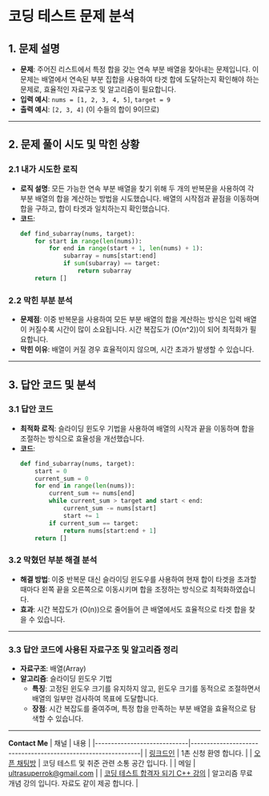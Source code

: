 
# 코딩 테스트 문제 분석

## 1. 문제 설명
- **문제**: 주어진 리스트에서 특정 합을 갖는 연속 부분 배열을 찾아내는 문제입니다. 이 문제는 배열에서 연속된 부분 집합을 사용하여 타겟 합에 도달하는지 확인해야 하는 문제로, 효율적인 자료구조 및 알고리즘이 필요합니다.
- **입력 예시**: `nums = [1, 2, 3, 4, 5]`, `target = 9`
- **출력 예시**: `[2, 3, 4]` (이 수들의 합이 9이므로)

---

## 2. 문제 풀이 시도 및 막힌 상황

### 2.1 내가 시도한 로직
- **로직 설명**: 모든 가능한 연속 부분 배열을 찾기 위해 두 개의 반복문을 사용하여 각 부분 배열의 합을 계산하는 방법을 시도했습니다. 배열의 시작점과 끝점을 이동하며 합을 구하고, 합이 타겟과 일치하는지 확인했습니다.
- **코드**:
  ```python
  def find_subarray(nums, target):
      for start in range(len(nums)):
          for end in range(start + 1, len(nums) + 1):
              subarray = nums[start:end]
              if sum(subarray) == target:
                  return subarray
      return []
  ```

### 2.2 막힌 부분 분석
- **문제점**: 이중 반복문을 사용하여 모든 부분 배열의 합을 계산하는 방식은 입력 배열이 커질수록 시간이 많이 소요됩니다. 시간 복잡도가 \(O(n^2)\)이 되어 최적화가 필요합니다.
- **막힌 이유**: 배열이 커질 경우 효율적이지 않으며, 시간 초과가 발생할 수 있습니다.

---

## 3. 답안 코드 및 분석

### 3.1 답안 코드
- **최적화 로직**: 슬라이딩 윈도우 기법을 사용하여 배열의 시작과 끝을 이동하며 합을 조절하는 방식으로 효율성을 개선했습니다.
- **코드**:
  ```python
  def find_subarray(nums, target):
      start = 0
      current_sum = 0
      for end in range(len(nums)):
          current_sum += nums[end]
          while current_sum > target and start < end:
              current_sum -= nums[start]
              start += 1
          if current_sum == target:
              return nums[start:end + 1]
      return []
  ```

### 3.2 막혔던 부분 해결 분석
- **해결 방법**: 이중 반복문 대신 슬라이딩 윈도우를 사용하여 현재 합이 타겟을 초과할 때마다 왼쪽 끝을 오른쪽으로 이동시키며 합을 조정하는 방식으로 최적화하였습니다.
- **효과**: 시간 복잡도가 \(O(n)\)으로 줄어들어 큰 배열에서도 효율적으로 타겟 합을 찾을 수 있습니다.

---

### 3.3 답안 코드에 사용된 자료구조 및 알고리즘 정리
- **자료구조**: 배열(Array)
- **알고리즘**: 슬라이딩 윈도우 기법
  - **특징**: 고정된 윈도우 크기를 유지하지 않고, 윈도우 크기를 동적으로 조절하면서 배열의 일부만 검사하여 목표에 도달합니다.
  - **장점**: 시간 복잡도를 줄여주며, 특정 합을 만족하는 부분 배열을 효율적으로 탐색할 수 있습니다.
 
---
**Contact Me**
| 채널                        | 내용                                                          |
|-----------------------------|--------------------------------------------------------------|
| [링크드인](https://www.linkedin.com/in/ultrasuperrok/)               |  1촌 신청 환영 합니다. |
| [오픈 채팅방](https://open.kakao.com/o/gX0WnTCf)             |  코딩 테스트 및 취준 관련 소통 공간 입니다. |
| 메일                   | ultrasuperrok@gmail.com  |
| [코딩 테스트 합격자 되기 C++ 강의](https://inf.run/H9yxm) |  알고리즘 무료 개념 강의 입니다. 자료도 같이 제공 합니다. |
